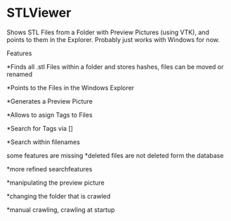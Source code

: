 # STLViewer
Shows STL Files from a Folder with Preview Pictures (using VTK), and points to them in the Explorer.
Probably just works with Windows for now.

Features

*Finds all .stl Files within a folder and stores hashes, files can be moved or renamed

*Points to the Files in the Windows Explorer

*Generates a Preview Picture

*Allows to asign Tags to Files

*Search for Tags via  []

*Search within filenames

some features are missing
*deleted files are not deleted form the database

*more refined searchfeatures

*manipulating the preview picture

*changing the folder that is crawled

*manual crawling, crawling at startup
